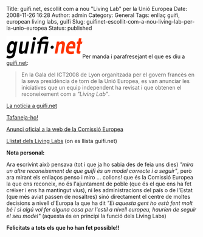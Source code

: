 Title: guifi.net, escollit com a nou "Living Lab" per la Unió Europea
Date: 2008-11-26 16:28
Author: admin
Category: General
Tags: enllaç guifi, european living labs, guifi
Slug: guifinet-escollit-com-a-nou-living-lab-per-la-unio-europea
Status: published

<img src="./wp-content/uploads/2007/10/logo-guifi.png" title="logo guifi" class="alignright size-full wp-image-220" width="200" height="58" />Per manda i parafresejant el que es diu a [guifi.net](http://guifi.net "Guifi.net"):

> En la Gala del ICT2008 de Lyon organitzada per el govern francès en la seva presidència de torn de la Unió Europea, es van anunciar les iniciatives que un equip independent ha revisat i que obtenen el reconeixement com a *"Living Lab"*.

[La notícia a guifi.net](http://guifi.net/node/18371 "Notícia a guifi.net")

[Tafaneja-ho!](http://latafanera.cat/historia/guifi.net-escollit-com-nou-living-lab-unio-europea "Tafaneja-ho!")

[Anunci oficial a la web de la Comissió Europea](http://ec.europa.eu/information_society/newsroom/cf/itemlongdetail.cfm?item_id=4537 "Anunci oficial a la web de la Comissió Europea")

[Llistat dels Living Labs](http://ec.europa.eu/information_society/newsroom/cf/document.cfm?action=display&doc_id=552 "Llistat dels Living Labs") (on es llista guifi.net)

**Nota personal:**

Ara escrivint això pensava (tot i que ja ho sabia des de feia uns dies) *"mira un altre reconeixement de que guifi és un model correcte i a seguir"*, però ara mirant els enllaços penso i miro ... collons! que és la Comissió Europea la que ens reconeix, no és l'ajuntament de poble (que és el que ens ha fet créixer i ens ha mantingut vius), ni les administracions del país o de l'Estat (que més aviat passen de nosaltres) sinó directament el centre de moltes decisions a nivell d'Europa la que ha dit *"Ei aquesta gent ho està fent molt bé i si algú vol fer alguna cosa per l'estil a nivell europeu, hauríen de seguir el seu model"* (aquesta és en principi la funció dels Living Labs)

**Felicitats a tots els que ho han fet possible!!**
